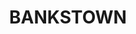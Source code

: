 ---
lastmod: '2025-04-06T06:05:20+00:00'
latitude: -33.926559
layout: suburb
longitude: 151.014937
postcode: '2200'
state: NSW
title: BANKSTOWN
url: /nsw/bankstown/
---